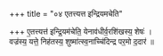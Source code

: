 +++
title = "०४ एतत्त्यत्त इन्द्रियमचेति"

+++
ए॒तत्त्यत्त॑ इन्द्रि॒यम॑चेति॒ येनाव॑धीर्व॒रशि॑खस्य॒ शेषः॑ ।  
वज्र॑स्य॒ यत्ते॒ निह॑तस्य॒ शुष्मा॑त्स्व॒नाच्चि॑दिन्द्र पर॒मो द॒दार॑ ॥